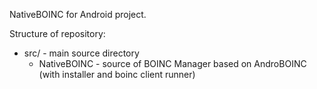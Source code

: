 NativeBOINC for Android project.

Structure of repository:


* src/ - main source directory
  * NativeBOINC - source of BOINC Manager based on AndroBOINC (with installer and boinc client runner)
 